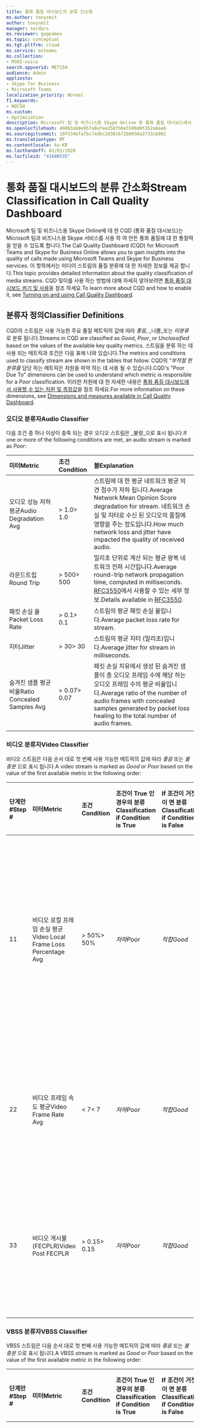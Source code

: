 ```yaml
---
title: 통화 품질 대시보드의 분류 간소화
ms.author: tonysmit
author: tonysmit
manager: serdars
ms.reviewer: gageames
ms.topic: conceptual
ms.tgt.pltfrm: cloud
ms.service: msteams
ms.collection:
- M365-voice
search.appverid: MET150
audience: Admin
appliesto:
- Skype for Business
- Microsoft Teams
localization_priority: Normal
f1.keywords:
- NOCSH
ms.custom:
- Optimization
description: Microsoft 팀 및 비즈니스용 Skype Online 용 통화 품질 대시보드에서 스트림 품질이 분류 되는 방법에 대해 알아보세요.
ms.openlocfilehash: 49063ab0e957a0afee256fb0e5500d0f2b2a8ae6
ms.sourcegitcommit: 19f534bfafbc74dbc2d381672b0650a3733cb982
ms.translationtype: MT
ms.contentlocale: ko-KR
ms.lasthandoff: 02/03/2020
ms.locfileid: "41680535"
---
```

# <a name="stream-classification-in-call-quality-dashboard"></a><span data-ttu-id="2fe86-103">통화 품질 대시보드의 분류 간소화</span><span class="sxs-lookup"><span data-stu-id="2fe86-103">Stream Classification in Call Quality Dashboard</span></span>

<span data-ttu-id="2fe86-104">Microsoft 팀 및 비즈니스용 Skype Online에 대 한 CQD (통화 품질 대시보드)는 Microsoft 팀과 비즈니스용 Skype 서비스를 사용 하 여 만든 통화 품질에 대 한 통찰력을 얻을 수 있도록 합니다.</span><span class="sxs-lookup"><span data-stu-id="2fe86-104">The Call Quality Dashboard (CQD) for Microsoft Teams and Skype for Business Online allows you to gain insights into the quality of calls made using Microsoft Teams and Skype for Business services.</span></span> <span data-ttu-id="2fe86-105">이 항목에서는 미디어 스트림의 품질 분류에 대 한 자세한 정보를 제공 합니다.</span><span class="sxs-lookup"><span data-stu-id="2fe86-105">This topic provides detailed information about the quality classification of media streams.</span></span> <span data-ttu-id="2fe86-106">CQD 및이를 사용 하는 방법에 대해 자세히 알아보려면 [통화 품질 대시보드 켜기 및 사용](turning-on-and-using-call-quality-dashboard.md)을 참조 하세요.</span><span class="sxs-lookup"><span data-stu-id="2fe86-106">To learn more about CQD and how to enable it, see [Turning on and using Call Quality Dashboard](turning-on-and-using-call-quality-dashboard.md).</span></span>

## <a name="classifier-definitions"></a><span data-ttu-id="2fe86-107">분류자 정의</span><span class="sxs-lookup"><span data-stu-id="2fe86-107">Classifier Definitions</span></span>

<span data-ttu-id="2fe86-108">CQD의 스트림은 사용 가능한 주요 품질 메트릭의 값에 따라 _좋음_, _나쁨_또는 _미분류_ 로 분류 됩니다.</span><span class="sxs-lookup"><span data-stu-id="2fe86-108">Streams in CQD are classified as _Good_, _Poor_, or _Unclassified_ based on the values of the available key quality metrics.</span></span> <span data-ttu-id="2fe86-109">스트림을 분류 하는 데 사용 되는 메트릭과 조건은 다음 표에 나와 있습니다.</span><span class="sxs-lookup"><span data-stu-id="2fe86-109">The metrics and conditions used to classify stream are shown in the tables that follow.</span></span> <span data-ttu-id="2fe86-110">CQD의 _"부적절 한 분류를_ 담당 하는 메트릭은 차원을 파악 하는 데 사용 될 수 있습니다.</span><span class="sxs-lookup"><span data-stu-id="2fe86-110">CQD's "Poor Due To" dimensions can be used to understand which metric is responsible for a _Poor_ classification.</span></span> <span data-ttu-id="2fe86-111">이러한 차원에 대 한 자세한 내용은 [통화 품질 대시보드에서 사용할 수 있는 차원 및 측정값](dimensions-and-measures-available-in-call-quality-dashboard.md)을 참조 하세요.</span><span class="sxs-lookup"><span data-stu-id="2fe86-111">For more information on these dimensions, see [Dimensions and measures available in Call Quality Dashboard](dimensions-and-measures-available-in-call-quality-dashboard.md).</span></span>

### <a name="audio-classifier"></a><span data-ttu-id="2fe86-112">오디오 분류자</span><span class="sxs-lookup"><span data-stu-id="2fe86-112">Audio Classifier</span></span>

<span data-ttu-id="2fe86-113">다음 조건 중 하나 이상이 충족 되는 경우 오디오 스트림은 _불량_으로 표시 됩니다.</span><span class="sxs-lookup"><span data-stu-id="2fe86-113">If one or more of the following conditions are met, an audio stream is marked as _Poor_:</span></span>

|<span data-ttu-id="2fe86-114">미터</span><span class="sxs-lookup"><span data-stu-id="2fe86-114">Metric</span></span>|<span data-ttu-id="2fe86-115">조건</span><span class="sxs-lookup"><span data-stu-id="2fe86-115">Condition</span></span>|<span data-ttu-id="2fe86-116">볼</span><span class="sxs-lookup"><span data-stu-id="2fe86-116">Explanation</span></span>|
|:-----|:-----|:-----|
|<span data-ttu-id="2fe86-117">오디오 성능 저하 평균</span><span class="sxs-lookup"><span data-stu-id="2fe86-117">Audio Degradation Avg</span></span>|<span data-ttu-id="2fe86-118">> 1.0</span><span class="sxs-lookup"><span data-stu-id="2fe86-118">> 1.0</span></span>|<span data-ttu-id="2fe86-119">스트림에 대 한 평균 네트워크 평균 의견 점수가 저하 됩니다.</span><span class="sxs-lookup"><span data-stu-id="2fe86-119">Average Network Mean Opinion Score degradation for stream.</span></span> <span data-ttu-id="2fe86-120">네트워크 손실 및 지터로 수신 된 오디오의 품질에 영향을 주는 정도입니다.</span><span class="sxs-lookup"><span data-stu-id="2fe86-120">How much network loss and jitter have impacted the quality of received audio.</span></span>|
|<span data-ttu-id="2fe86-121">라운드트립</span><span class="sxs-lookup"><span data-stu-id="2fe86-121">Round Trip</span></span>|<span data-ttu-id="2fe86-122">> 500</span><span class="sxs-lookup"><span data-stu-id="2fe86-122">> 500</span></span>|<span data-ttu-id="2fe86-123">밀리초 단위로 계산 되는 평균 왕복 네트워크 전파 시간입니다.</span><span class="sxs-lookup"><span data-stu-id="2fe86-123">Average round-trip network propagation time, computed in milliseconds.</span></span> <span data-ttu-id="2fe86-124">[RFC3550](https://tools.ietf.org/html/rfc3550)에서 사용할 수 있는 세부 정보.</span><span class="sxs-lookup"><span data-stu-id="2fe86-124">Details available in [RFC3550](https://tools.ietf.org/html/rfc3550).</span></span>|
|<span data-ttu-id="2fe86-125">패킷 손실 율</span><span class="sxs-lookup"><span data-stu-id="2fe86-125">Packet Loss Rate</span></span>|<span data-ttu-id="2fe86-126">> 0.1</span><span class="sxs-lookup"><span data-stu-id="2fe86-126">> 0.1</span></span>|<span data-ttu-id="2fe86-127">스트림의 평균 패킷 손실 율입니다.</span><span class="sxs-lookup"><span data-stu-id="2fe86-127">Average packet loss rate for stream.</span></span>|
|<span data-ttu-id="2fe86-128">지터</span><span class="sxs-lookup"><span data-stu-id="2fe86-128">Jitter</span></span>|<span data-ttu-id="2fe86-129">> 30</span><span class="sxs-lookup"><span data-stu-id="2fe86-129">> 30</span></span>|<span data-ttu-id="2fe86-130">스트림의 평균 지터 (밀리초)입니다.</span><span class="sxs-lookup"><span data-stu-id="2fe86-130">Average jitter for stream in milliseconds.</span></span>|
|<span data-ttu-id="2fe86-131">숨겨진 샘플 평균 비율</span><span class="sxs-lookup"><span data-stu-id="2fe86-131">Ratio Concealed Samples Avg</span></span>|<span data-ttu-id="2fe86-132">> 0.07</span><span class="sxs-lookup"><span data-stu-id="2fe86-132">> 0.07</span></span>|<span data-ttu-id="2fe86-133">패킷 손실 치유에서 생성 된 숨겨진 샘플이 총 오디오 프레임 수에 해당 하는 오디오 프레임 수의 평균 비율입니다.</span><span class="sxs-lookup"><span data-stu-id="2fe86-133">Average ratio of the number of audio frames with concealed samples generated by packet loss healing to the total number of audio frames.</span></span>|
||||

### <a name="video-classifier"></a><span data-ttu-id="2fe86-134">비디오 분류자</span><span class="sxs-lookup"><span data-stu-id="2fe86-134">Video Classifier</span></span>

<span data-ttu-id="2fe86-135">비디오 스트림은 다음 순서 대로 첫 번째 사용 가능한 메트릭의 값에 따라 _좋음_ 또는 _불충분_ 으로 표시 됩니다.</span><span class="sxs-lookup"><span data-stu-id="2fe86-135">A video stream is marked as _Good_ or _Poor_ based on the value of the first available metric in the following order:</span></span>

|<span data-ttu-id="2fe86-136">단계만 #</span><span class="sxs-lookup"><span data-stu-id="2fe86-136">Step #</span></span>|<span data-ttu-id="2fe86-137">미터</span><span class="sxs-lookup"><span data-stu-id="2fe86-137">Metric</span></span>|<span data-ttu-id="2fe86-138">조건</span><span class="sxs-lookup"><span data-stu-id="2fe86-138">Condition</span></span> |<span data-ttu-id="2fe86-139">조건이 True 인 경우의 분류</span><span class="sxs-lookup"><span data-stu-id="2fe86-139">Classification if Condition is True</span></span> |<span data-ttu-id="2fe86-140">If 조건이 거짓이 면 분류</span><span class="sxs-lookup"><span data-stu-id="2fe86-140">Classification if Condition is False</span></span> |<span data-ttu-id="2fe86-141">메트릭을 사용할 수 없는 경우의 분류</span><span class="sxs-lookup"><span data-stu-id="2fe86-141">Classification if Metric is Unavailable</span></span> |<span data-ttu-id="2fe86-142">볼</span><span class="sxs-lookup"><span data-stu-id="2fe86-142">Explanation</span></span> |
|:--- |:--- |:--- |:--- |:--- |:--- |:--- |
|<span data-ttu-id="2fe86-143">1</span><span class="sxs-lookup"><span data-stu-id="2fe86-143">1</span></span>|<span data-ttu-id="2fe86-144">비디오 로컬 프레임 손실 평균</span><span class="sxs-lookup"><span data-stu-id="2fe86-144">Video Local Frame Loss Percentage Avg</span></span>|<span data-ttu-id="2fe86-145">> 50%</span><span class="sxs-lookup"><span data-stu-id="2fe86-145">> 50%</span></span> |<span data-ttu-id="2fe86-146">_저하_</span><span class="sxs-lookup"><span data-stu-id="2fe86-146">_Poor_</span></span>|<span data-ttu-id="2fe86-147">_적합_</span><span class="sxs-lookup"><span data-stu-id="2fe86-147">_Good_</span></span>|<span data-ttu-id="2fe86-148">2 단계를 진행 합니다.</span><span class="sxs-lookup"><span data-stu-id="2fe86-148">Proceed to step 2</span></span>|<span data-ttu-id="2fe86-149">사용자에 게 표시 되는 것 처럼 손실 된 비디오 프레임의 평균 백분율입니다.</span><span class="sxs-lookup"><span data-stu-id="2fe86-149">Average percentage of video frames lost as displayed to the user.</span></span> <span data-ttu-id="2fe86-150">평균은 네트워크 손실에서 복구 된 프레임을 포함 합니다.</span><span class="sxs-lookup"><span data-stu-id="2fe86-150">The average includes frames recovered from network losses.</span></span>|
|<span data-ttu-id="2fe86-151">2</span><span class="sxs-lookup"><span data-stu-id="2fe86-151">2</span></span>|<span data-ttu-id="2fe86-152">비디오 프레임 속도 평균</span><span class="sxs-lookup"><span data-stu-id="2fe86-152">Video Frame Rate Avg</span></span>|<span data-ttu-id="2fe86-153">< 7</span><span class="sxs-lookup"><span data-stu-id="2fe86-153">< 7</span></span>|<span data-ttu-id="2fe86-154">_저하_</span><span class="sxs-lookup"><span data-stu-id="2fe86-154">_Poor_</span></span>|<span data-ttu-id="2fe86-155">_적합_</span><span class="sxs-lookup"><span data-stu-id="2fe86-155">_Good_</span></span>|<span data-ttu-id="2fe86-156">3 단계로 진행</span><span class="sxs-lookup"><span data-stu-id="2fe86-156">Proceed to step 3</span></span>|<span data-ttu-id="2fe86-157">비디오 스트림에 대해 초당 받은 평균 프레임 수로, 세션 기간 동안 계산 됩니다.</span><span class="sxs-lookup"><span data-stu-id="2fe86-157">Average frames per second received for a video stream, computed over the duration of the session.</span></span>|
|<span data-ttu-id="2fe86-158">3</span><span class="sxs-lookup"><span data-stu-id="2fe86-158">3</span></span>|<span data-ttu-id="2fe86-159">비디오 게시물 (FECPLR)</span><span class="sxs-lookup"><span data-stu-id="2fe86-159">Video Post FECPLR</span></span>|<span data-ttu-id="2fe86-160">> 0.15</span><span class="sxs-lookup"><span data-stu-id="2fe86-160">> 0.15</span></span>|<span data-ttu-id="2fe86-161">_저하_</span><span class="sxs-lookup"><span data-stu-id="2fe86-161">_Poor_</span></span>|<span data-ttu-id="2fe86-162">_적합_</span><span class="sxs-lookup"><span data-stu-id="2fe86-162">_Good_</span></span>|<span data-ttu-id="2fe86-163">_않은_</span><span class="sxs-lookup"><span data-stu-id="2fe86-163">_Unclassified_</span></span>|<span data-ttu-id="2fe86-164">FEC가 모든 비디오 스트림 및 코덱에 대해 집계 된 후의 패킷 손실 속도입니다.</span><span class="sxs-lookup"><span data-stu-id="2fe86-164">Packet loss rate after FEC has been applied aggregated across all video streams and codecs.</span></span>|
|  |  |  |  |  |  |  |

### <a name="vbss-classifier"></a><span data-ttu-id="2fe86-165">VBSS 분류자</span><span class="sxs-lookup"><span data-stu-id="2fe86-165">VBSS Classifier</span></span>

<span data-ttu-id="2fe86-166">VBSS 스트림은 다음 순서 대로 첫 번째 사용 가능한 메트릭의 값에 따라 _좋음_ 또는 _불충분_ 으로 표시 됩니다.</span><span class="sxs-lookup"><span data-stu-id="2fe86-166">A VBSS stream is marked as _Good_ or _Poor_ based on the value of the first available metric in the following order:</span></span>

|<span data-ttu-id="2fe86-167">단계만 #</span><span class="sxs-lookup"><span data-stu-id="2fe86-167">Step #</span></span> |<span data-ttu-id="2fe86-168">미터</span><span class="sxs-lookup"><span data-stu-id="2fe86-168">Metric</span></span> |<span data-ttu-id="2fe86-169">조건</span><span class="sxs-lookup"><span data-stu-id="2fe86-169">Condition</span></span> |<span data-ttu-id="2fe86-170">조건이 True 인 경우의 분류</span><span class="sxs-lookup"><span data-stu-id="2fe86-170">Classification if Condition is True</span></span> |<span data-ttu-id="2fe86-171">If 조건이 거짓이 면 분류</span><span class="sxs-lookup"><span data-stu-id="2fe86-171">Classification if Condition is False</span></span> |<span data-ttu-id="2fe86-172">메트릭을 사용할 수 없는 경우의 분류</span><span class="sxs-lookup"><span data-stu-id="2fe86-172">Classification if Metric is Unavailable</span></span> |<span data-ttu-id="2fe86-173">볼</span><span class="sxs-lookup"><span data-stu-id="2fe86-173">Explanation</span></span> |
|:-----|:-----|:-----|:-----|:-----|:-----|:-----|
|<span data-ttu-id="2fe86-174">1</span><span class="sxs-lookup"><span data-stu-id="2fe86-174">1</span></span>|<span data-ttu-id="2fe86-175">비디오 로컬 프레임 손실 평균</span><span class="sxs-lookup"><span data-stu-id="2fe86-175">Video Local Frame Loss Percentage Avg</span></span>|<span data-ttu-id="2fe86-176">> 50%</span><span class="sxs-lookup"><span data-stu-id="2fe86-176">> 50%</span></span> |<span data-ttu-id="2fe86-177">_저하_</span><span class="sxs-lookup"><span data-stu-id="2fe86-177">_Poor_</span></span>|<span data-ttu-id="2fe86-178">_적합_</span><span class="sxs-lookup"><span data-stu-id="2fe86-178">_Good_</span></span>|<span data-ttu-id="2fe86-179">2 단계를 진행 합니다.</span><span class="sxs-lookup"><span data-stu-id="2fe86-179">Proceed to step 2</span></span>|<span data-ttu-id="2fe86-180">사용자에 게 표시 되는 것 처럼 손실 된 비디오 프레임의 평균 백분율입니다.</span><span class="sxs-lookup"><span data-stu-id="2fe86-180">Average percentage of video frames lost as displayed to the user.</span></span> <span data-ttu-id="2fe86-181">평균은 네트워크 손실에서 복구 된 프레임을 포함 합니다.</span><span class="sxs-lookup"><span data-stu-id="2fe86-181">The average includes frames recovered from network losses.</span></span>|
|<span data-ttu-id="2fe86-182">2</span><span class="sxs-lookup"><span data-stu-id="2fe86-182">2</span></span>|<span data-ttu-id="2fe86-183">비디오 프레임 속도 평균</span><span class="sxs-lookup"><span data-stu-id="2fe86-183">Video Frame Rate Avg</span></span>|<span data-ttu-id="2fe86-184">< 2</span><span class="sxs-lookup"><span data-stu-id="2fe86-184">< 2</span></span>|<span data-ttu-id="2fe86-185">_저하_</span><span class="sxs-lookup"><span data-stu-id="2fe86-185">_Poor_</span></span>|<span data-ttu-id="2fe86-186">_적합_</span><span class="sxs-lookup"><span data-stu-id="2fe86-186">_Good_</span></span>|<span data-ttu-id="2fe86-187">3 단계로 진행</span><span class="sxs-lookup"><span data-stu-id="2fe86-187">Proceed to step 3</span></span>|<span data-ttu-id="2fe86-188">비디오 스트림에 대해 초당 받은 평균 프레임 수로, 세션 기간 동안 계산 됩니다.</span><span class="sxs-lookup"><span data-stu-id="2fe86-188">Average frames per second received for a video stream, computed over the duration of the session.</span></span>|
|<span data-ttu-id="2fe86-189">3</span><span class="sxs-lookup"><span data-stu-id="2fe86-189">3</span></span>|<span data-ttu-id="2fe86-190">비디오 게시물 (FECPLR)</span><span class="sxs-lookup"><span data-stu-id="2fe86-190">Video Post FECPLR</span></span>|<span data-ttu-id="2fe86-191">> 0.15</span><span class="sxs-lookup"><span data-stu-id="2fe86-191">> 0.15</span></span>|<span data-ttu-id="2fe86-192">_저하_</span><span class="sxs-lookup"><span data-stu-id="2fe86-192">_Poor_</span></span>|<span data-ttu-id="2fe86-193">_적합_</span><span class="sxs-lookup"><span data-stu-id="2fe86-193">_Good_</span></span>|<span data-ttu-id="2fe86-194">_않은_</span><span class="sxs-lookup"><span data-stu-id="2fe86-194">_Unclassified_</span></span>|<span data-ttu-id="2fe86-195">FEC가 모든 비디오 스트림 및 코덱에 대해 집계 된 후의 패킷 손실 속도입니다.</span><span class="sxs-lookup"><span data-stu-id="2fe86-195">Packet loss rate after FEC has been applied aggregated across all video streams and codecs.</span></span>|
| |  | | | |  ||

### <a name="application-sharing-classifier"></a><span data-ttu-id="2fe86-196">응용 프로그램 공유 분류자</span><span class="sxs-lookup"><span data-stu-id="2fe86-196">Application Sharing Classifier</span></span>

<span data-ttu-id="2fe86-197">다음 조건 중 하나 이상이 충족 되는 경우 응용 프로그램 공유 스트림은 _불량_ 으로 표시 됩니다.</span><span class="sxs-lookup"><span data-stu-id="2fe86-197">An application sharing stream is marked as _Poor_ if one or more of the following conditions are met:</span></span>

| <span data-ttu-id="2fe86-198">미터</span><span class="sxs-lookup"><span data-stu-id="2fe86-198">Metric</span></span>     | <span data-ttu-id="2fe86-199">조건</span><span class="sxs-lookup"><span data-stu-id="2fe86-199">Condition</span></span> | <span data-ttu-id="2fe86-200">볼</span><span class="sxs-lookup"><span data-stu-id="2fe86-200">Explanation</span></span> |
|:---        |:---       | :--- |
| <span data-ttu-id="2fe86-201">Spoiled 타일 백분율 합계</span><span class="sxs-lookup"><span data-stu-id="2fe86-201">Spoiled Tile Percent Total</span></span> | <span data-ttu-id="2fe86-202">> 36</span><span class="sxs-lookup"><span data-stu-id="2fe86-202">> 36</span></span> | <span data-ttu-id="2fe86-203">원격 피어로 전송 되지 않고 삭제 되는 타일의 백분율입니다 (예: MCU에서 뷰어로).</span><span class="sxs-lookup"><span data-stu-id="2fe86-203">Percentage of tiles that are discarded instead of sent to a remote peer (for example, from the MCU to a viewer).</span></span> <span data-ttu-id="2fe86-204">클라이언트와 서버 간의 대역폭 제한 때문에 버려진 (또는 spoiled) 타일이 발생할 수 있습니다.</span><span class="sxs-lookup"><span data-stu-id="2fe86-204">Discarded (or spoiled) tiles might be caused by bandwidth restrictions between client and server.</span></span> |
| <span data-ttu-id="2fe86-205">AppSharing RDP 타일 처리 지연 평균</span><span class="sxs-lookup"><span data-stu-id="2fe86-205">AppSharing RDP Tile Processing Latency Average</span></span> | <span data-ttu-id="2fe86-206">> 400</span><span class="sxs-lookup"><span data-stu-id="2fe86-206">> 400</span></span> | <span data-ttu-id="2fe86-207">회의 서버에서 RDP 스택의 타일 처리 평균 지연 시간 (밀리초)입니다.</span><span class="sxs-lookup"><span data-stu-id="2fe86-207">Average latency in milliseconds processing tiles on the RDP Stack at the conferencing server.</span></span> |
| <span data-ttu-id="2fe86-208">AppSharing 상대 단방향 평균</span><span class="sxs-lookup"><span data-stu-id="2fe86-208">AppSharing Relative OneWay Average</span></span> | <span data-ttu-id="2fe86-209">> 1.75</span><span class="sxs-lookup"><span data-stu-id="2fe86-209">> 1.75</span></span> | <span data-ttu-id="2fe86-210">응용 프로그램 공유 스트림의 끝점 간 단방향 지연 평균을 초 단위로 표시할 수 있습니다.</span><span class="sxs-lookup"><span data-stu-id="2fe86-210">Average relative one-way delay between the endpoints in seconds for application sharing streams.</span></span> |
| | | |

## <a name="unclassified-streams"></a><span data-ttu-id="2fe86-211">분류 되지 않은 스트림</span><span class="sxs-lookup"><span data-stu-id="2fe86-211">Unclassified Streams</span></span>

<span data-ttu-id="2fe86-212">CQD에서, ICE (대화형 연결 설정) 연결에 실패 하거나 스트림 분류를 계산 하는 데 필요한 모든 메트릭이 보고 되지 않으면 스트림이 _분류_ 되지 않음으로 표시 됩니다.</span><span class="sxs-lookup"><span data-stu-id="2fe86-212">In CQD, a stream is marked _Unclassified_ when Interactive Connectivity Establishment (ICE) connectivity fails or when all the metrics required to compute the stream classification are not reported.</span></span>

<span data-ttu-id="2fe86-213">ICE 연결 실패를 확인 하려면 "첫 번째 연결 Ice" 및 "두 번째 연결 아이스"의 크기를 확인 하 여 "실패" 값에 해당 합니다.</span><span class="sxs-lookup"><span data-stu-id="2fe86-213">To check for ICE connectivity failures, examine the dimensions "First Connectivity Ice" and "Second Connectivity Ice" for a "FAILED" value.</span></span> <span data-ttu-id="2fe86-214">두 값 중 하나가 오류를 나타내는 경우 스트림은 _분류_되지 않음으로 표시 됩니다.</span><span class="sxs-lookup"><span data-stu-id="2fe86-214">If either value indicates a failure, the stream is marked as _Unclassified_.</span></span>

<span data-ttu-id="2fe86-215">_분류_ 되지 않은 스트림에 대해 ICE 연결에 성공 하면 키 스트림 메트릭이 보고 되지 않았으므로 스트림은 비 _미분류_ 것으로 간주 될 수 있습니다.</span><span class="sxs-lookup"><span data-stu-id="2fe86-215">If ICE connectivity succeeded for an _Unclassified_ stream, the stream is likely considered _Unclassified_ because key stream metrics were not reported.</span></span> <span data-ttu-id="2fe86-216">다음과 같은 이유로 인해 이러한 메트릭이 보고 되지 않을 수 있습니다.</span><span class="sxs-lookup"><span data-stu-id="2fe86-216">There are a few reasons these metrics may not be reported:</span></span>

- <span data-ttu-id="2fe86-217">**체감 품질 보고서가 수신 되지** 않았습니다. 분류에 사용 된 메트릭은 통화 종료 시 보낸 체감 품질 보고서에 보고 됩니다.</span><span class="sxs-lookup"><span data-stu-id="2fe86-217">**QoE reports were not received** — The metrics used for classification are reported in a QoE report sent at the end of a call.</span></span> <span data-ttu-id="2fe86-218">이 보고서가 생성 되지 않은 경우 (예: 일부 타사 종점이 체감 품질를 보내지 않거나 네트워크 중단 등으로 인해 전송 되지 않음) CQD는 스트림을 분류할 수 없습니다.</span><span class="sxs-lookup"><span data-stu-id="2fe86-218">If this report is not produced (for example, because some third-party endpoints may not send QoE) or could not be sent (for example, because of a network outage), CQD is unable to classify the stream.</span></span>

> [!TIP]
> <span data-ttu-id="2fe86-219">"체감 품질 기록 사용 가능" 차원은 체감 품질 보고서가 스트림에 수신 되었는지 여부를 확인 하는 데 사용할 수 있습니다.</span><span class="sxs-lookup"><span data-stu-id="2fe86-219">The "QoE Record Available" dimension can be used to determine whether a QoE report was received for a stream.</span></span> <span data-ttu-id="2fe86-220">체감 품질 보고서가 끝점 중 하나에서 수신 되 면이 차원에 "True" 값이 지정 됩니다.</span><span class="sxs-lookup"><span data-stu-id="2fe86-220">Note that this dimension will have a value of "True" if a QoE report was received from either endpoint.</span></span> <span data-ttu-id="2fe86-221">메트릭에 대 한 가장 정확한 보고를 위해서는 두 끝점의 체감 품질 보고서가 필요 합니다.</span><span class="sxs-lookup"><span data-stu-id="2fe86-221">A QoE report from both endpoints is required for the most accurate reporting of metrics.</span></span>

- <span data-ttu-id="2fe86-222">**짧은 호출** -짧은 호출의 경우 키 스트림 메트릭을 계산 하는 데 충분 한 미디어 작업이 없을 수 있습니다.</span><span class="sxs-lookup"><span data-stu-id="2fe86-222">**Short calls** — Short calls may not have enough media activity to compute key stream metrics.</span></span> <span data-ttu-id="2fe86-223">이러한 메트릭이 없으면 CQD는 스트림을 분류할 수 없습니다.</span><span class="sxs-lookup"><span data-stu-id="2fe86-223">Without these metrics, CQD is unable to classify the stream.</span></span>

> [!TIP]
> <span data-ttu-id="2fe86-224">"기간 (초)", "기간 (분)", "기간 5 초 또는 그 보다 작음" 및 "기간 60 초 이상"을 사용 하 여 스트림의 기간을 확인할 수 있습니다.</span><span class="sxs-lookup"><span data-stu-id="2fe86-224">The dimensions "Duration (Seconds)", "Duration (Minutes)", "Duration 5 seconds or less", and "Duration 60 seconds or more" can be used to determine the duration of a stream.</span></span> <span data-ttu-id="2fe86-225">"Avg Call Duration" 측정을 사용 하 여 스트림 집합의 평균 기간을 계산할 수도 있습니다.</span><span class="sxs-lookup"><span data-stu-id="2fe86-225">The measurement "Avg Call Duration" can also be used to compute the average duration for a set of streams.</span></span>

- <span data-ttu-id="2fe86-226">**낮은 패킷 사용률** ("짧은 통화" 시나리오와 유사), 키 스트림 메트릭의 계산에 충분 한 패킷 이용률이 필요 합니다.</span><span class="sxs-lookup"><span data-stu-id="2fe86-226">**Low packet utilization** — Like the "short call" scenario, sufficient packet utilization is required for computation of key stream metrics.</span></span> <span data-ttu-id="2fe86-227">이러한 메트릭이 없으면 CQD는 스트림을 분류할 수 없습니다.</span><span class="sxs-lookup"><span data-stu-id="2fe86-227">Without these metrics, CQD is unable to classify the stream.</span></span>
  - <span data-ttu-id="2fe86-228">참가자가 모임에 참가 하 여 발표자를 청취 하 고 대부분의 통화에 대해 마이크 음소거를 설정 하는 경우에는 일반적인 패킷 사용률 시나리오가 발생 합니다.</span><span class="sxs-lookup"><span data-stu-id="2fe86-228">A common low packet utilization scenario occurs when an attendee joins a meeting to listen to the presenter, but never speaks (the microphone is muted for most of the call).</span></span> <span data-ttu-id="2fe86-229">여기에서 클라이언트에 대 한 인바운드 오디오 스트림은 패킷 사용률을 높이는 반면, 클라이언트의 오디오 스트림 아웃 바운드는 패킷 활용도가 거의 없습니다.</span><span class="sxs-lookup"><span data-stu-id="2fe86-229">Here, the audio stream inbound to the client has high packet utilization while the audio stream outbound from the client has little to no packet utilization.</span></span> <span data-ttu-id="2fe86-230">스트림 길이는 시간이 한 시간 정도 길어질 수 있지만, 클라이언트에서 서버로의 스트림에 대 한 패킷 이용률은 음소거 상태와 _분류_ 되지 않은 스트림 결과 때문에 낮습니다.</span><span class="sxs-lookup"><span data-stu-id="2fe86-230">The duration of the stream may be an hour or longer but the packet utilization on the stream from the client to the server is low since the microphone was muted, and an _Unclassified_ stream results.</span></span>

> [!TIP]
> <span data-ttu-id="2fe86-231">"패킷 사용률" 차원과 "Avg Packet 사용률" 측정값을 사용 하 여 스트림의 패킷 활동을 확인할 수 있습니다.</span><span class="sxs-lookup"><span data-stu-id="2fe86-231">The "Packet Utilization" dimension and "Avg Packet Utilization" measurement can be used to determine the packet activity of a stream.</span></span>

## <a name="related-topics"></a><span data-ttu-id="2fe86-232">관련 항목</span><span class="sxs-lookup"><span data-stu-id="2fe86-232">Related Topics</span></span>

[<span data-ttu-id="2fe86-233">CQD (통화 품질 대시보드) 설정 및 사용</span><span class="sxs-lookup"><span data-stu-id="2fe86-233">Turning on and using Call Quality Dashboard (CQD)</span></span>](turning-on-and-using-call-quality-dashboard.md)

[<span data-ttu-id="2fe86-234">통화 품질 대시보드에서 사용할 수 있는 차원 및 측정값</span><span class="sxs-lookup"><span data-stu-id="2fe86-234">Dimensions and measures available in Call Quality Dashboard</span></span>](dimensions-and-measures-available-in-call-quality-dashboard.md)

[<span data-ttu-id="2fe86-235">통화 분석을 사용하여 통화 품질 저하 문제 해결</span><span class="sxs-lookup"><span data-stu-id="2fe86-235">Use Call Analytics to troubleshoot poor call quality</span></span>](use-call-analytics-to-troubleshoot-poor-call-quality.md)
